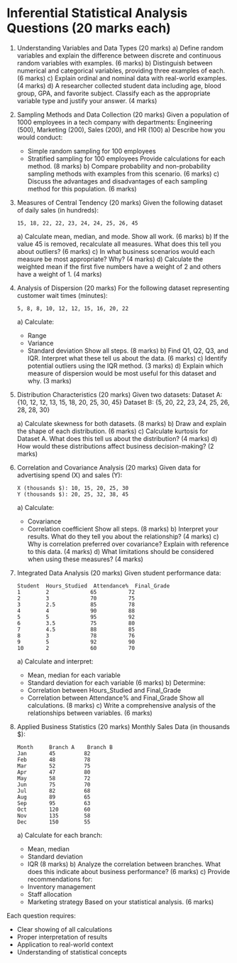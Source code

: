 # Inferential Statistical Analysis Questions (20 marks each)

1. Understanding Variables and Data Types (20 marks)
   a) Define random variables and explain the difference between discrete and continuous random variables with examples. (6 marks)
   b) Distinguish between numerical and categorical variables, providing three examples of each. (6 marks)
   c) Explain ordinal and nominal data with real-world examples. (4 marks)
   d) A researcher collected student data including age, blood group, GPA, and favorite subject. Classify each as the appropriate variable type and justify your answer. (4 marks)

2. Sampling Methods and Data Collection (20 marks)
   Given a population of 1000 employees in a tech company with departments: Engineering (500), Marketing (200), Sales (200), and HR (100)
   a) Describe how you would conduct:
      - Simple random sampling for 100 employees
      - Stratified sampling for 100 employees
      Provide calculations for each method. (8 marks)
   b) Compare probability and non-probability sampling methods with examples from this scenario. (6 marks)
   c) Discuss the advantages and disadvantages of each sampling method for this population. (6 marks)

3. Measures of Central Tendency (20 marks)
   Given the following dataset of daily sales (in hundreds):
   ```
   15, 18, 22, 22, 23, 24, 24, 25, 26, 45
   ```
   a) Calculate mean, median, and mode. Show all work. (6 marks)
   b) If the value 45 is removed, recalculate all measures. What does this tell you about outliers? (6 marks)
   c) In what business scenarios would each measure be most appropriate? Why? (4 marks)
   d) Calculate the weighted mean if the first five numbers have a weight of 2 and others have a weight of 1. (4 marks)

4. Analysis of Dispersion (20 marks)
   For the following dataset representing customer wait times (minutes):
   ```
   5, 8, 8, 10, 12, 12, 15, 16, 20, 22
   ```
   a) Calculate:
      - Range
      - Variance
      - Standard deviation
      Show all steps. (8 marks)
   b) Find Q1, Q2, Q3, and IQR. Interpret what these tell us about the data. (6 marks)
   c) Identify potential outliers using the IQR method. (3 marks)
   d) Explain which measure of dispersion would be most useful for this dataset and why. (3 marks)

5. Distribution Characteristics (20 marks)
   Given two datasets:
   Dataset A: {10, 12, 12, 13, 15, 18, 20, 25, 30, 45}
   Dataset B: {5, 20, 22, 23, 24, 25, 26, 28, 28, 30}
   
   a) Calculate skewness for both datasets. (8 marks)
   b) Draw and explain the shape of each distribution. (6 marks)
   c) Calculate kurtosis for Dataset A. What does this tell us about the distribution? (4 marks)
   d) How would these distributions affect business decision-making? (2 marks)

6. Correlation and Covariance Analysis (20 marks)
   Given data for advertising spend (X) and sales (Y):
   ```
   X (thousands $): 10, 15, 20, 25, 30
   Y (thousands $): 20, 25, 32, 38, 45
   ```
   a) Calculate:
      - Covariance
      - Correlation coefficient
      Show all steps. (8 marks)
   b) Interpret your results. What do they tell you about the relationship? (4 marks)
   c) Why is correlation preferred over covariance? Explain with reference to this data. (4 marks)
   d) What limitations should be considered when using these measures? (4 marks)

7. Integrated Data Analysis (20 marks)
   Given student performance data:
   ```
   Student  Hours_Studied  Attendance%  Final_Grade
   1        2             65          72
   2        3             70          75
   3        2.5           85          78
   4        4             90          88
   5        5             95          92
   6        3.5           75          80
   7        4.5           88          85
   8        3             78          76
   9        5             92          90
   10       2             60          70
   ```
   a) Calculate and interpret:
      - Mean, median for each variable
      - Standard deviation for each variable
      (6 marks)
   b) Determine:
      - Correlation between Hours_Studied and Final_Grade
      - Correlation between Attendance% and Final_Grade
      Show all calculations. (8 marks)
   c) Write a comprehensive analysis of the relationships between variables. (6 marks)

8. Applied Business Statistics (20 marks)
   Monthly Sales Data (in thousands $):
   ```
   Month     Branch A    Branch B
   Jan       45         82
   Feb       48         78
   Mar       52         75
   Apr       47         80
   May       58         72
   Jun       75         70
   Jul       82         68
   Aug       89         65
   Sep       95         63
   Oct       120        60
   Nov       135        58
   Dec       150        55
   ```
   a) Calculate for each branch:
      - Mean, median
      - Standard deviation
      - IQR
      (8 marks)
   b) Analyze the correlation between branches. What does this indicate about business performance? (6 marks)
   c) Provide recommendations for:
      - Inventory management
      - Staff allocation
      - Marketing strategy
      Based on your statistical analysis. (6 marks)

Each question requires:
- Clear showing of all calculations
- Proper interpretation of results
- Application to real-world context
- Understanding of statistical concepts
